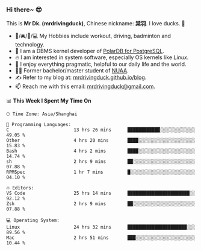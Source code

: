 ### Hi there~ 😎

This is **Mr Dk. (mrdrivingduck)**, Chinese nickname: **棠羽**. I love ducks. 🦆

- 💪/🚘/🏸/💻 My Hobbies include workout, driving, badminton and technology.
- 🍊 I am a DBMS kernel developer of [PolarDB for PostgreSQL](https://github.com/ApsaraDB/PolarDB-for-PostgreSQL).
- 🔥 I am interested in system software, especially OS kernels like *Linux*.
- 🔧 I enjoy everything pragmatic, helpful to our daily life and the world.
- 👨‍🎓 Former bachelor/master student of [NUAA](https://en.wikipedia.org/wiki/Nanjing_University_of_Aeronautics_and_Astronautics).
- ✍ Refer to my blog at: [mrdrivingduck.github.io/blog](https://mrdrivingduck.github.io/blog/).
- 📫 Reach me with this email: [mrdrivingduck@gmail.com](mailto:mrdrivingduck@gmail.com).

<!--START_SECTION:waka-->
📊 **This Week I Spent My Time On** 

```text
🕑︎ Time Zone: Asia/Shanghai

💬 Programming Languages: 
C                        13 hrs 26 mins      ████████████░░░░░░░░░░░░░   49.05 % 
Other                    4 hrs 20 mins       ████░░░░░░░░░░░░░░░░░░░░░   15.83 % 
Bash                     4 hrs 2 mins        ████░░░░░░░░░░░░░░░░░░░░░   14.74 % 
sh                       2 hrs 9 mins        ██░░░░░░░░░░░░░░░░░░░░░░░   07.88 % 
RPMSpec                  1 hr 7 mins         █░░░░░░░░░░░░░░░░░░░░░░░░   04.10 % 

🔥 Editors: 
VS Code                  25 hrs 14 mins      ███████████████████████░░   92.12 % 
Zsh                      2 hrs 9 mins        ██░░░░░░░░░░░░░░░░░░░░░░░   07.88 % 

💻 Operating System: 
Linux                    24 hrs 32 mins      ██████████████████████░░░   89.56 % 
Mac                      2 hrs 51 mins       ███░░░░░░░░░░░░░░░░░░░░░░   10.44 % 
```


<!--END_SECTION:waka-->

<!-- ![Mr Dk.'s GitHub Stats](https://github-readme-stats.vercel.app/api?username=mrdrivingduck&count_private&show_icons=true&theme=buefy) -->

<!-- ![Most Used Languages](https://github-readme-stats.vercel.app/api/top-langs/?username=mrdrivingduck&exclude_repo=mips32-CPU,snort-tcp-socket&theme=buefy&layout=compact&langs_count=10) -->


<!--
**mrdrivingduck/mrdrivingduck** is a ✨ _special_ ✨ repository because its `README.md` (this file) appears on your GitHub profile.

Here are some ideas to get you started:

- 🔭 I’m currently working on ...
- 🌱 I’m currently learning ...
- 👯 I’m looking to collaborate on ...
- 🤔 I’m looking for help with ...
- 💬 Ask me about ...
- 📫 How to reach me: ...
- 😄 Pronouns: ...
- ⚡ Fun fact: ...
-->

